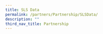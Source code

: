 ```yaml
---
title: SLS Data
permalink: /partners/Partnership/SLSData/
description: ""
third_nav_title: Partnership
---
```

